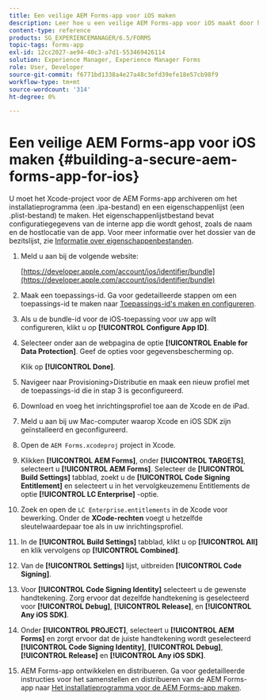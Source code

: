 ```yaml
---
title: Een veilige AEM Forms-app voor iOS maken
description: Leer hoe u een veilige AEM Forms-app voor iOS maakt door het Xcode-project te archiveren. Hiermee maakt u een installatiebestand (een .ipa-bestand) en een eigenschappenlijstbestand (een .plist-bestand).
content-type: reference
products: SG_EXPERIENCEMANAGER/6.5/FORMS
topic-tags: forms-app
exl-id: 12cc2027-ae94-40c3-a7d1-553469426114
solution: Experience Manager, Experience Manager Forms
role: User, Developer
source-git-commit: f6771bd1338a4e27a48c3efd39efe18e57cb98f9
workflow-type: tm+mt
source-wordcount: '314'
ht-degree: 0%

---
```


# Een veilige AEM Forms-app voor iOS maken {#building-a-secure-aem-forms-app-for-ios}

U moet het Xcode-project voor de AEM Forms-app archiveren om het installatieprogramma (een .ipa-bestand) en een eigenschappenlijst (een .plist-bestand) te maken. Het eigenschappenlijstbestand bevat configuratiegegevens van de interne app die wordt gehost, zoals de naam en de hostlocatie van de app. Voor meer informatie over het dossier van de bezitslijst, zie [Informatie over eigenschappenbestanden](https://developer.apple.com/library/ios/#documentation/general/Reference/InfoPlistKeyReference/Articles/AboutInformationPropertyListFiles.html).

1. Meld u aan bij de volgende website:

   [https://developer.apple.com/account/ios/identifier/bundle](https://developer.apple.com/account/ios/identifier/bundle)

1. Maak een toepassings-id. Ga voor gedetailleerde stappen om een toepassings-id te maken naar [Toepassings-id&#39;s maken en configureren](https://developer.apple.com/library/ios/documentation/IDEs/Conceptual/AppDistributionGuide/MaintainingProfiles/MaintainingProfiles.html).
1. Als u de bundle-id voor de iOS-toepassing voor uw app wilt configureren, klikt u op **[!UICONTROL Configure App ID]**.
1. Selecteer onder aan de webpagina de optie **[!UICONTROL Enable for Data Protection]**. Geef de opties voor gegevensbescherming op.

   Klik op **[!UICONTROL Done]**.

1. Navigeer naar Provisioning>Distributie en maak een nieuw profiel met de toepassings-id die in stap 3 is geconfigureerd.
1. Download en voeg het inrichtingsprofiel toe aan de Xcode en de iPad.
1. Meld u aan bij uw Mac-computer waarop Xcode en iOS SDK zijn geïnstalleerd en geconfigureerd.
1. Open de `AEM Forms.xcodeproj` project in Xcode.
1. Klikken **[!UICONTROL AEM Forms]**, onder **[!UICONTROL TARGETS]**, selecteert u **[!UICONTROL AEM Forms]**. Selecteer de **[!UICONTROL Build Settings]** tabblad, zoekt u de **[!UICONTROL Code Signing Entitlement]** en selecteert u in het vervolgkeuzemenu Entitlements de optie **[!UICONTROL LC Enterprise]** -optie.
1. Zoek en open de `LC Enterprise.entitlements` in de Xcode voor bewerking. Onder de **XCode-rechten** voegt u hetzelfde sleutelwaardepaar toe als in uw inrichtingsprofiel.
1. In de **[!UICONTROL Build Settings]** tabblad, klikt u op **[!UICONTROL All]** en klik vervolgens op **[!UICONTROL Combined]**.
1. Van de **[!UICONTROL Settings]** lijst, uitbreiden **[!UICONTROL Code Signing]**.
1. Voor **[!UICONTROL Code Signing Identity]** selecteert u de gewenste handtekening. Zorg ervoor dat dezelfde handtekening is geselecteerd voor **[!UICONTROL Debug]**, **[!UICONTROL Release]**, en **[!UICONTROL Any iOS SDK]**.
1. Onder **[!UICONTROL PROJECT]**, selecteert u **[!UICONTROL AEM Forms]** en zorgt ervoor dat de juiste handtekening wordt geselecteerd **[!UICONTROL Code Signing Identity]**, **[!UICONTROL Debug]**, **[!UICONTROL Release]** en **[!UICONTROL Any iOS SDK]**.
1. AEM Forms-app ontwikkelen en distribueren. Ga voor gedetailleerde instructies voor het samenstellen en distribueren van de AEM Forms-app naar [Het installatieprogramma voor de AEM Forms-app maken](setup-xcode-project-build-installer.md#build-the-installer-for-the-mobile-workspace-app).
